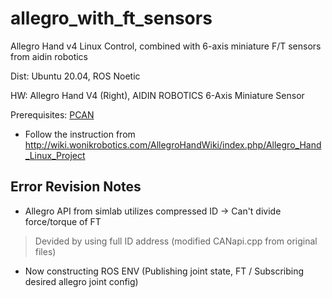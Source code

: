 # allegro_with_ft_sensors
Allegro Hand v4 Linux Control, combined with 6-axis miniature F/T sensors from aidin robotics

Dist: Ubuntu 20.04, ROS Noetic

HW: Allegro Hand V4 (Right), AIDIN ROBOTICS 6-Axis Miniature Sensor

Prerequisites: [PCAN](https://www.peak-system.com/fileadmin/media/linux/index.htm)
* Follow the instruction from <http://wiki.wonikrobotics.com/AllegroHandWiki/index.php/Allegro_Hand_Linux_Project>

## Error Revision Notes
- Allegro API from simlab utilizes compressed ID -> Can't divide force/torque of FT
> Devided by using full ID address (modified CANapi.cpp from original files)


- Now constructing ROS ENV (Publishing joint state, FT / Subscribing desired allegro joint config)

